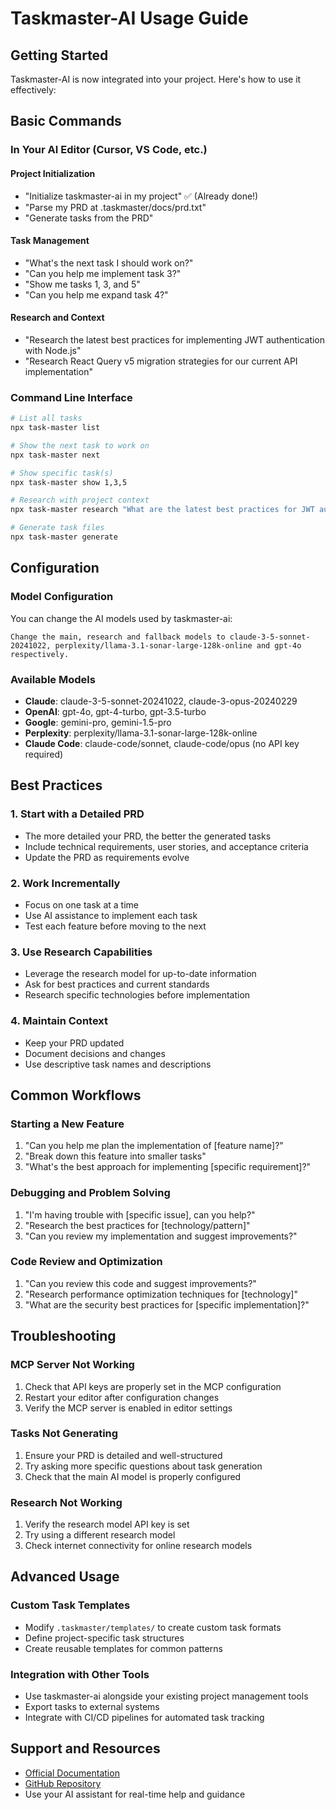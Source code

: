 # Taskmaster-AI Usage Guide

## Getting Started

Taskmaster-AI is now integrated into your project. Here's how to use it effectively:

## Basic Commands

### In Your AI Editor (Cursor, VS Code, etc.)

#### Project Initialization
- "Initialize taskmaster-ai in my project" ✅ (Already done!)
- "Parse my PRD at .taskmaster/docs/prd.txt"
- "Generate tasks from the PRD"

#### Task Management
- "What's the next task I should work on?"
- "Can you help me implement task 3?"
- "Show me tasks 1, 3, and 5"
- "Can you help me expand task 4?"

#### Research and Context
- "Research the latest best practices for implementing JWT authentication with Node.js"
- "Research React Query v5 migration strategies for our current API implementation"

### Command Line Interface

```bash
# List all tasks
npx task-master list

# Show the next task to work on  
npx task-master next

# Show specific task(s)
npx task-master show 1,3,5

# Research with project context
npx task-master research "What are the latest best practices for JWT authentication?"

# Generate task files
npx task-master generate
```

## Configuration

### Model Configuration

You can change the AI models used by taskmaster-ai:

```
Change the main, research and fallback models to claude-3-5-sonnet-20241022, perplexity/llama-3.1-sonar-large-128k-online and gpt-4o respectively.
```

### Available Models

- **Claude**: claude-3-5-sonnet-20241022, claude-3-opus-20240229
- **OpenAI**: gpt-4o, gpt-4-turbo, gpt-3.5-turbo
- **Google**: gemini-pro, gemini-1.5-pro
- **Perplexity**: perplexity/llama-3.1-sonar-large-128k-online
- **Claude Code**: claude-code/sonnet, claude-code/opus (no API key required)

## Best Practices

### 1. Start with a Detailed PRD
- The more detailed your PRD, the better the generated tasks
- Include technical requirements, user stories, and acceptance criteria
- Update the PRD as requirements evolve

### 2. Work Incrementally
- Focus on one task at a time
- Use AI assistance to implement each task
- Test each feature before moving to the next

### 3. Use Research Capabilities
- Leverage the research model for up-to-date information
- Ask for best practices and current standards
- Research specific technologies before implementation

### 4. Maintain Context
- Keep your PRD updated
- Document decisions and changes
- Use descriptive task names and descriptions

## Common Workflows

### Starting a New Feature
1. "Can you help me plan the implementation of [feature name]?"
2. "Break down this feature into smaller tasks"
3. "What's the best approach for implementing [specific requirement]?"

### Debugging and Problem Solving
1. "I'm having trouble with [specific issue], can you help?"
2. "Research the best practices for [technology/pattern]"
3. "Can you review my implementation and suggest improvements?"

### Code Review and Optimization
1. "Can you review this code and suggest improvements?"
2. "Research performance optimization techniques for [technology]"
3. "What are the security best practices for [specific implementation]?"

## Troubleshooting

### MCP Server Not Working
1. Check that API keys are properly set in the MCP configuration
2. Restart your editor after configuration changes
3. Verify the MCP server is enabled in editor settings

### Tasks Not Generating
1. Ensure your PRD is detailed and well-structured
2. Try asking more specific questions about task generation
3. Check that the main AI model is properly configured

### Research Not Working
1. Verify the research model API key is set
2. Try using a different research model
3. Check internet connectivity for online research models

## Advanced Usage

### Custom Task Templates
- Modify `.taskmaster/templates/` to create custom task formats
- Define project-specific task structures
- Create reusable templates for common patterns

### Integration with Other Tools
- Use taskmaster-ai alongside your existing project management tools
- Export tasks to external systems
- Integrate with CI/CD pipelines for automated task tracking

## Support and Resources

- [Official Documentation](https://task-master.dev)
- [GitHub Repository](https://github.com/eyaltoledano/claude-task-master)
- Use your AI assistant for real-time help and guidance
